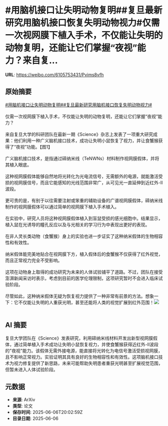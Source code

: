 # #用脑机接口让失明动物复明##复旦最新研究用脑机接口恢复失明动物视力#仅需一次视网膜下植入手术，不仅能让失明的动物复明，还能让它们掌握“夜视”能力？来自复...

**URL**: https://weibo.com/6105753431/Pvims8vfh

## 原始摘要

<a href="https://m.weibo.cn/search?containerid=231522type%3D1%26t%3D10%26q%3D%23%E7%94%A8%E8%84%91%E6%9C%BA%E6%8E%A5%E5%8F%A3%E8%AE%A9%E5%A4%B1%E6%98%8E%E5%8A%A8%E7%89%A9%E5%A4%8D%E6%98%8E%23&amp;extparam=%23%E7%94%A8%E8%84%91%E6%9C%BA%E6%8E%A5%E5%8F%A3%E8%AE%A9%E5%A4%B1%E6%98%8E%E5%8A%A8%E7%89%A9%E5%A4%8D%E6%98%8E%23" data-hide=""><span class="surl-text">#用脑机接口让失明动物复明#</span></a><a href="https://m.weibo.cn/search?containerid=231522type%3D1%26t%3D10%26q%3D%23%E5%A4%8D%E6%97%A6%E6%9C%80%E6%96%B0%E7%A0%94%E7%A9%B6%E7%94%A8%E8%84%91%E6%9C%BA%E6%8E%A5%E5%8F%A3%E6%81%A2%E5%A4%8D%E5%A4%B1%E6%98%8E%E5%8A%A8%E7%89%A9%E8%A7%86%E5%8A%9B%23&amp;extparam=%23%E5%A4%8D%E6%97%A6%E6%9C%80%E6%96%B0%E7%A0%94%E7%A9%B6%E7%94%A8%E8%84%91%E6%9C%BA%E6%8E%A5%E5%8F%A3%E6%81%A2%E5%A4%8D%E5%A4%B1%E6%98%8E%E5%8A%A8%E7%89%A9%E8%A7%86%E5%8A%9B%23" data-hide=""><span class="surl-text">#复旦最新研究用脑机接口恢复失明动物视力#</span></a><br><br>仅需一次视网膜下植入手术，不仅能让失明的动物复明，还能让它们掌握“夜视”能力？<br><br>来自复旦大学的科研团队在最新一期《Science》杂志上发表了一项重大研究成果：他们利用一种广义脑机接口技术，成功让失明小鼠恢复了视力，并让食蟹猴获得了“夜视”功能。【图1】<br><br>广义脑机接口技术，是指通过碲纳米线（TeNWNs）材料制作视网膜假体，并将其植入眼底。<br><br>这种视网膜假体能够自然地将光转化为光电流信号，无需额外的电源，就能激活受损的视网膜信号，而且它能感知的光线范围非常广，从可见光一直延伸到近红外-II波段。<br><br>更可贵的是，有别于以往需要注射或笨重的辅助设备的广谱视网膜假体，碲纳米线制作的视网膜假体可以通过简单的视网膜下植入手术植入。<br><br>在实验中，研究人员将这种视网膜假体植入到盲鼠受损的感光细胞中。结果显示，植入鼠在光诱导的瞳孔反应以及与光相关的学习行为中表现出更好的表现。<br><br>在非人灵长类动物（食蟹猴）身上的实验也进一步证实了这种纳米假体的生物相容性和有效性。<br><br>纳米假体能完美地贴合在视网膜下方，植入假体后的食蟹猴不仅获得了红外视觉，而且正常视力完全不受影响。<br><br>这项在动物身上取得的成功研究为未来的人体试验铺平了道路。不过，团队在接受澎湃新闻采访时表示，考虑到目前的医学伦理限制，这项研究暂时不会进入临床试验阶段。<br><br>尽管如此，这种纳米假体无疑为恢复视力提供了一种非常有前景的方法。想象一下：它不仅能让失明的人重获光明，甚至还能将人类的视觉扩展到红外范围！<img style="" src="https://tvax3.sinaimg.cn/large/006Fd7o3ly1i25qa19wk2j30sg0iz49o.jpg" referrerpolicy="no-referrer"><br><br>

## AI 摘要

复旦大学团队在《Science》发表研究，利用碲纳米线材料开发出新型视网膜假体，通过简单植入手术成功让失明小鼠恢复视力，并使食蟹猴获得近红外-II波段的"夜视"能力。该假体无需外接电源，能直接将光转化为电信号激活受损视网膜，且不影响正常视力。实验证明其具有良好的生物相容性和有效性。这项脑机接口技术为视力修复提供了新思路，未来可能帮助失明患者重获光明甚至扩展视觉范围，但暂未进入人体试验阶段。

## 元数据

- **来源**: ArXiv
- **类型**: 论文
- **保存时间**: 2025-06-06T20:02:59Z
- **目录日期**: 2025-06-06
